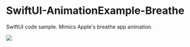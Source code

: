 # SwiftUI-AnimationExample-Breathe

SwiftUI code sample. Mimics Apple's breathe app animation.

![](https://firebasestorage.googleapis.com/v0/b/project-gaia-2535b.appspot.com/o/GitHub%2FBreatheAnimation.gif?alt=media&token=15a81c45-1d9f-4bee-b9e6-d7581a6c75a9)
